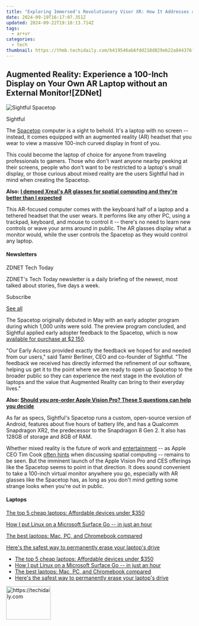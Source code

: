```yaml
---
title: "Exploring Immersed's Revolutionary Visor XR: How It Addresses and Resolves Key Issues of the VisionPro"
date: 2024-09-19T16:17:07.351Z
updated: 2024-09-22T19:18:13.714Z
tags:
  - ar+vr
categories:
  - tech
thumbnail: https://thmb.techidaily.com/b419546ab6fdd218d829eb22a844376fcf0d2afcf21c79595fda949de5f6b103.jpg
---
```


## Augmented Reality: Experience a 100-Inch Display on Your Own AR Laptop without an External Monitor![ZDNet]

![Sightful Spacetop](https://www.zdnet.com/a/img/resize/7ff64b211bccdae9e023f61cf988dce7f8e58804/2024/01/18/92490641-9e15-4cbc-b3d4-66c68141e43c/spacetop.jpg?auto=webp&width=1280)

Sightful

The [Spacetop](https://sightful.com/) computer is a sight to behold. It's a laptop with no screen -- instead, it comes equipped with an augmented reality (AR) headset that you wear to view a massive 100-inch curved display in front of you. 

This could become the laptop of choice for anyone from traveling professionals to gamers. Those who don't want anyone nearby peeking at their screens, people who don't want to be restricted to a laptop's small display, or those curious about mixed reality are the users Sightful had in mind when creating the Spacetop. 

**Also: [I demoed Xreal's AR glasses for spatial computing and they're better than I expected](https://www.zdnet.com/article/i-demoed-xreals-ar-glasses-for-spatial-computing-and-theyre-better-than-i-expected/)**

This AR-focused computer comes with the keyboard half of a laptop and a tethered headset that the user wears. It performs like any other PC, using a trackpad, keyboard, and mouse to control it -- there's no need to learn new controls or wave your arms around in public. The AR glasses display what a monitor would, while the user controls the Spacetop as they would control any laptop.

#### Newsletters

ZDNET Tech Today

ZDNET's Tech Today newsletter is a daily briefing of the newest, most talked about stories, five days a week.

 Subscribe

[See all](https://www.zdnet.com/newsletters/)

The Spacetop originally debuted in May with an early adopter program during which 1,000 units were sold. The preview program concluded, and Sightful applied early adopter feedback to the Spacetop, which is now [available for purchase at $2,150](https://sightful.com/).

"Our Early Access provided exactly the feedback we hoped for and needed from our users," said Tamir Berliner, CEO and co-founder of Sightful. "The feedback we received has directly informed the refinement of our software, helping us get it to the point where we are ready to open up Spacetop to the broader public so they can experience the next stage in the evolution of laptops and the value that Augmented Reality can bring to their everyday lives."

**Also: [Should you pre-order Apple Vision Pro? These 5 questions can help you decide](https://www.zdnet.com/article/apple-vision-pro-should-you-pre-order/)**

As far as specs, Sightful's Spacetop runs a custom, open-source version of Android, features about five hours of battery life, and has a Qualcomm Snapdragon XR2, the predecessor to the Snapdragon 8 Gen 2\. It also has 128GB of storage and 8GB of RAM. 

Whether mixed reality is the future of work and [entertainment](https://www.zdnet.com/article/apple-is-now-marketing-vision-pro-as-the-ultimate-entertainment-device/) \-- as Apple CEO Tim Cook [often hints](https://www.zdnet.com/article/apple-vision-pro-in-stores-february-2-pre-orders-start-january-19/) when discussing spatial computing -- remains to be seen. But the imminent launch of the Apple Vision Pro and CES offerings like the Spacetop seems to point in that direction. It does sound convenient to take a 100-inch virtual monitor anywhere you go, especially with AR glasses like the Spacetop has, as long as you don't mind getting some strange looks when you're out in public. 

#### Laptops

[The top 5 cheap laptops: Affordable devices under $350](https://www.zdnet.com/article/best-cheap-laptop/ "The top 5 cheap laptops: Affordable devices under $350")

[How I put Linux on a Microsoft Surface Go -- in just an hour](https://www.zdnet.com/article/how-i-put-linux-on-a-microsoft-surface-go-in-just-an-hour/ "How I put Linux on a Microsoft Surface Go -- in just an hour")

[The best laptops: Mac, PC, and Chromebook compared](https://www.zdnet.com/article/best-laptop/ "The best laptops: Mac, PC, and Chromebook compared")

[Here's the safest way to permanently erase your laptop's drive](https://www.zdnet.com/article/wiping-a-windows-laptop-heres-the-safest-free-way-to-erase-your-personal-data/ "Here's the safest way to permanently erase your laptop's drive")

* [The top 5 cheap laptops: Affordable devices under $350](https://www.zdnet.com/article/best-cheap-laptop/ "The top 5 cheap laptops: Affordable devices under $350")
* [How I put Linux on a Microsoft Surface Go -- in just an hour](https://www.zdnet.com/article/how-i-put-linux-on-a-microsoft-surface-go-in-just-an-hour/ "How I put Linux on a Microsoft Surface Go -- in just an hour")
* [The best laptops: Mac, PC, and Chromebook compared](https://www.zdnet.com/article/best-laptop/ "The best laptops: Mac, PC, and Chromebook compared")
* [Here's the safest way to permanently erase your laptop's drive](https://www.zdnet.com/article/wiping-a-windows-laptop-heres-the-safest-free-way-to-erase-your-personal-data/ "Here's the safest way to permanently erase your laptop's drive")

<ins class="adsbygoogle"
     style="display:block"
     data-ad-format="autorelaxed"
     data-ad-client="ca-pub-7571918770474297"
     data-ad-slot="1223367746"></ins>

<ins class="adsbygoogle"
     style="display:block"
     data-ad-client="ca-pub-7571918770474297"
     data-ad-slot="8358498916"
     data-ad-format="auto"
     data-full-width-responsive="true"></ins>



<!-- affiliate ads begin -->
<a href="https://aligracehair.sjv.io/c/5597632/2135394/19272" target="_top" id="2135394">
  <img src="//a.impactradius-go.com/display-ad/19272-2135394" border="0" alt="https://techidaily.com" width="120" height="90"/>
</a>
<img height="0" width="0" src="https://aligracehair.sjv.io/i/5597632/2135394/19272" style="position:absolute;visibility:hidden;" border="0" />
<!-- affiliate ads end -->

